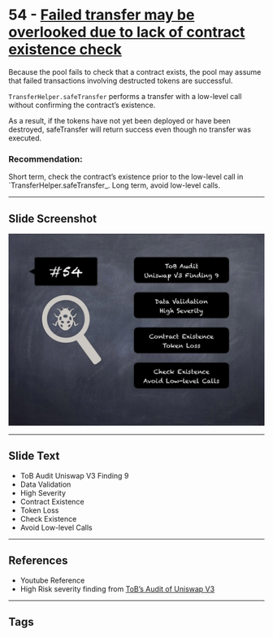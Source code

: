 
# 54 - [Failed transfer may be overlooked due to lack of contract existence check](./Failed%20transfer%20may%20be%20overlooked%20due%20to%20lack%20of%20contract%20existence%20check.md)

Because the pool fails to check that a contract exists, the pool may assume that failed transactions involving destructed tokens are successful. 

`TransferHelper.safeTransfer` performs a transfer with a low-level call without confirming the contract’s existence. 

As a result, if the tokens have not yet been deployed or have been destroyed, safeTransfer will return success even though no transfer was executed.

### Recommendation:
Short term, check the contract’s existence prior to the low-level call in `TransferHelper.safeTransfer_. Long term, avoid low-level calls.
___
## Slide Screenshot
![054.jpg](../../images/7.%20Audit%20Findings%20101/054.jpg)
___
## Slide Text
- ToB Audit Uniswap V3 Finding 9
- Data Validation
- High Severity
- Contract Existence
- Token Loss
- Check Existence
- Avoid Low-level Calls
___
## References
- Youtube Reference
- High Risk severity finding from [ToB’s Audit of Uniswap V3](https://github.com/Uniswap/uniswap-v3-core/blob/main/audits/tob/audit.pdf)
___
## Tags
